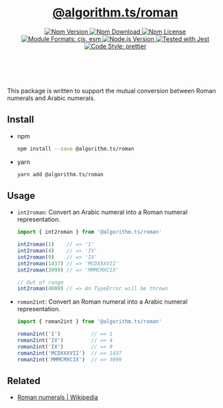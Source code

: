 <header>
  <h1 align="center">
    <a href="https://github.com/guanghechen/algorithm.ts/tree/@algorithm.ts/roman@3.1.0/packages/roman#readme">@algorithm.ts/roman</a>
  </h1>
  <div align="center">
    <a href="https://www.npmjs.com/package/@algorithm.ts/roman">
      <img
        alt="Npm Version"
        src="https://img.shields.io/npm/v/@algorithm.ts/roman.svg"
      />
    </a>
    <a href="https://www.npmjs.com/package/@algorithm.ts/roman">
      <img
        alt="Npm Download"
        src="https://img.shields.io/npm/dm/@algorithm.ts/roman.svg"
      />
    </a>
    <a href="https://www.npmjs.com/package/@algorithm.ts/roman">
      <img
        alt="Npm License"
        src="https://img.shields.io/npm/l/@algorithm.ts/roman.svg"
      />
    </a>
    <a href="#install">
      <img
        alt="Module Formats: cjs, esm"
        src="https://img.shields.io/badge/module_formats-cjs%2C%20esm-green.svg"
      />
    </a>
    <a href="https://github.com/nodejs/node">
      <img
        alt="Node.js Version"
        src="https://img.shields.io/node/v/@algorithm.ts/roman"
      />
    </a>
    <a href="https://github.com/facebook/jest">
      <img
        alt="Tested with Jest"
        src="https://img.shields.io/badge/tested_with-jest-9c465e.svg"
      />
    </a>
    <a href="https://github.com/prettier/prettier">
      <img
        alt="Code Style: prettier"
        src="https://img.shields.io/badge/code_style-prettier-ff69b4.svg?style=flat-square"
      />
    </a>
  </div>
</header>
<br/>


This package is written to support the mutual conversion between Roman numerals and Arabic numerals.


## Install

* npm

  ```bash
  npm install --save @algorithm.ts/roman
  ```

* yarn

  ```bash
  yarn add @algorithm.ts/roman
  ```


## Usage

* `int2roman`: Convert an Arabic numeral into a Roman numeral representation.

  ```typescript
  import { int2roman } from '@algorithm.ts/roman'

  int2roman(1)    // => 'I'
  int2roman(4)    // => 'IV'
  int2roman(9)    // => 'IX'
  int2roman(1437) // => 'MCDXXXVII'
  int2roman(3999) // => 'MMMCMXCIX'

  // Out of range
  int2roman(4000) // => An TypeError will be thrown
  ```

* `roman2int`: Convert an Roman numeral into a Arabic numeral representation.

  ```typescript
  import { roman2int } from '@algorithm.ts/roman'

  roman2int('I')          // => 1
  roman2int('IV')         // => 4
  roman2int('IX')         // => 9
  roman2int('MCDXXXVII')  // => 1437
  roman2int('MMMCMXCIX')  // => 3999
  ```


## Related

* [Roman numerals | Wikipedia](https://en.wikipedia.org/wiki/Roman_numerals)


[homepage]: https://github.com/guanghechen/algorithm.ts/tree/@algorithm.ts/roman@3.1.0/packages/roman#readme
